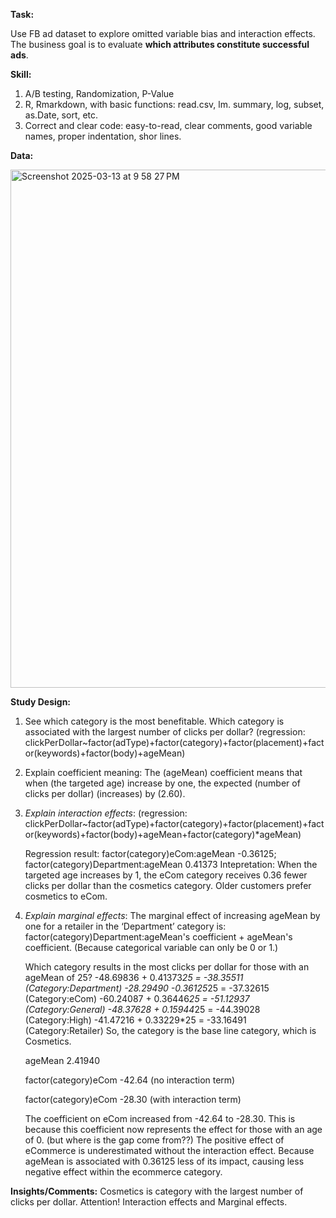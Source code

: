 **Task:**

Use FB ad dataset to explore omitted variable bias and interaction effects. The business goal is to evaluate **which attributes constitute successful ads**.

**Skill:**

1. A/B testing, Randomization, P-Value
2. R, Rmarkdown, with basic functions: read.csv, lm. summary, log, subset, as.Date, sort, etc.
3. Correct and clear code: easy-to-read, clear comments, good variable names, proper indentation, shor lines.

**Data:**

<img width="829" alt="Screenshot 2025-03-13 at 9 58 27 PM" src="https://github.com/user-attachments/assets/c7660e4d-3561-4de8-8b85-80f7496acee2" />


**Study Design:**

1. See which category is the most benefitable. Which category is associated with the largest number of clicks per dollar?
   (regression: clickPerDollar~factor(adType)+factor(category)+factor(placement)+factor(keywords)+factor(body)+ageMean) 
   
2. Explain coefficient meaning: The (ageMean) coefficient means that when (the targeted age) increase by one, the expected (number of clicks per dollar) (increases) by (2.60).

3. *Explain interaction effects*:
   (regression: clickPerDollar~factor(adType)+factor(category)+factor(placement)+factor(keywords)+factor(body)+ageMean+factor(category)*ageMean)

   Regression result:
   factor(category)eCom:ageMean  -0.36125; factor(category)Department:ageMean  0.41373
   Intepretation: When the targeted age increases by 1, the eCom category receives 0.36 fewer clicks per dollar than the cosmetics category. Older customers prefer cosmetics to eCom.

4. *Explain marginal effects*:
   The marginal effect of increasing ageMean by one for a retailer in the ‘Department’ category is: factor(category)Department:ageMean's coefficient + ageMean's coefficient. (Because categorical variable can only be 0 or 1.)

   Which category results in the most clicks per dollar for those with an ageMean of 25? 
    -48.69836 + 0.41373*25 = -38.35511 (Category:Department)
    -28.29490  -0.36125*25 = -37.32615 (Category:eCom)
    -60.24087 + 0.36446*25 = -51.12937 (Category:General)
    -48.37628 + 0.15944*25 = -44.39028 (Category:High)
    -41.47216 + 0.33229*25 = -33.16491 (Category:Retailer)
   So, the category is the base line category, which is Cosmetics.

   ageMean 2.41940
   
   factor(category)eCom -42.64 (no interaction term)
   
   factor(category)eCom -28.30 (with interaction term)
   
   The coefficient on eCom increased from -42.64 to -28.30. This is because this coefficient now represents the effect for those with an age of 0. (but where is the gap come from??)
   The positive effect of eCommerce is underestimated without the interaction effect. Because ageMean is associated with 0.36125 less of its impact, causing less negative effect within the ecommerce category.

**Insights/Comments:**
   Cosmetics is category with the largest number of clicks per dollar. Attention! Interaction effects and Marginal effects.
